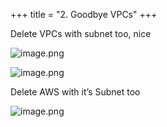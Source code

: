 +++
title = "2. Goodbye VPCs"
+++


Delete VPCs with subnet too, nice


![image.png](https://prod-files-secure.s3.us-west-2.amazonaws.com/d5da4832-3825-4b06-9f7d-86c687d890a2/618c1bc8-bfca-4ac3-b618-580693b743da/image.png?X-Amz-Algorithm=AWS4-HMAC-SHA256&X-Amz-Content-Sha256=UNSIGNED-PAYLOAD&X-Amz-Credential=AKIAT73L2G45HZZMZUHI%2F20240903%2Fus-west-2%2Fs3%2Faws4_request&X-Amz-Date=20240903T171246Z&X-Amz-Expires=3600&X-Amz-Signature=00c20d2f7d1506af2b44054f0d3a5380150c75bc1d346d86dc2016106202c823&X-Amz-SignedHeaders=host&x-id=GetObject)


![image.png](https://prod-files-secure.s3.us-west-2.amazonaws.com/d5da4832-3825-4b06-9f7d-86c687d890a2/60597ad3-2ee6-4d68-8341-5902d90e8410/image.png?X-Amz-Algorithm=AWS4-HMAC-SHA256&X-Amz-Content-Sha256=UNSIGNED-PAYLOAD&X-Amz-Credential=AKIAT73L2G45HZZMZUHI%2F20240903%2Fus-west-2%2Fs3%2Faws4_request&X-Amz-Date=20240903T171246Z&X-Amz-Expires=3600&X-Amz-Signature=197dfd671cacf40b534250b045a5fe3ae8559859502a68a8f359336e7635ca49&X-Amz-SignedHeaders=host&x-id=GetObject)


Delete AWS with it’s Subnet too


![image.png](https://prod-files-secure.s3.us-west-2.amazonaws.com/d5da4832-3825-4b06-9f7d-86c687d890a2/a817720f-db1b-4240-a287-28d3b163e440/image.png?X-Amz-Algorithm=AWS4-HMAC-SHA256&X-Amz-Content-Sha256=UNSIGNED-PAYLOAD&X-Amz-Credential=AKIAT73L2G45HZZMZUHI%2F20240903%2Fus-west-2%2Fs3%2Faws4_request&X-Amz-Date=20240903T171246Z&X-Amz-Expires=3600&X-Amz-Signature=bc5495e150cf105cd08e79bc106a305a5e75b3aa2f8fa4395add08f8f51fb785&X-Amz-SignedHeaders=host&x-id=GetObject)


